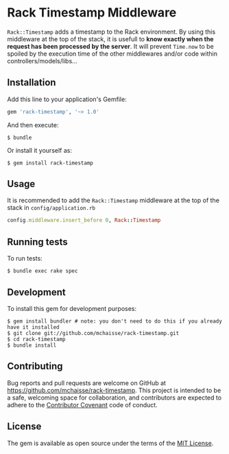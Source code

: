 # Rack Timestamp Middleware

`Rack::Timestamp` adds a timestamp to the Rack environment. By using this middleware at the top of the stack, it is usefull to **know exactly when the request has been processed by the server**. It will prevent `Time.now` to be spoiled by the execution time of the other middlewares and/or code within controllers/models/libs...

## Installation

Add this line to your application's Gemfile:

```ruby
gem 'rack-timestamp', '~> 1.0'
```

And then execute:

    $ bundle

Or install it yourself as:

    $ gem install rack-timestamp

## Usage

It is recommended to add the `Rack::Timestamp` middleware at the top of the stack in `config/application.rb`

```ruby
config.middleware.insert_before 0, Rack::Timestamp
```

## Running tests

To run tests:

    $ bundle exec rake spec

## Development

To install this gem for development purposes:

```shell
$ gem install bundler # note: you don't need to do this if you already have it installed
$ git clone git://github.com/mchaisse/rack-timestamp.git
$ cd rack-timestamp
$ bundle install
```

## Contributing

Bug reports and pull requests are welcome on GitHub at https://github.com/mchaisse/rack-timestamp. This project is intended to be a safe, welcoming space for collaboration, and contributors are expected to adhere to the [Contributor Covenant](http://contributor-covenant.org) code of conduct.


## License

The gem is available as open source under the terms of the [MIT License](http://opensource.org/licenses/MIT).


